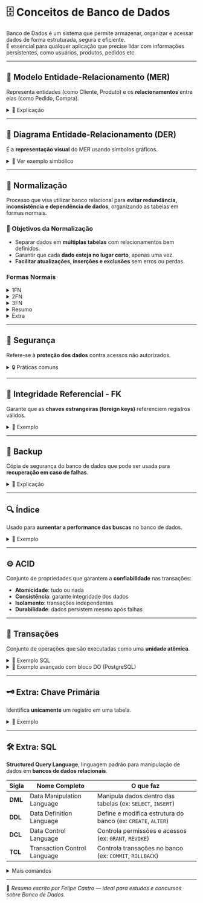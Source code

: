 # 🗄️ Conceitos de Banco de Dados

Banco de Dados é um sistema que permite armazenar, organizar e acessar dados de forma estruturada, segura e eficiente.  
É essencial para qualquer aplicação que precise lidar com informações persistentes, como usuários, produtos, pedidos etc.

---

## 🔗 Modelo Entidade-Relacionamento (MER)

Representa entidades (como Cliente, Produto) e os **relacionamentos** entre elas (como Pedido, Compra).

<details>
  <summary>💬 Explicação</summary>

Uma **entidade** representa algo do mundo real, com atributos próprios.  
Os **relacionamentos** mostram como essas entidades se conectam.

### Cardinalidade

Indica a quantidade de relacionamentos possíveis entre as entidades:

| Símbolo | Significado        |
| ------- | ------------------ |
| 1:1     | Um para um         |
| 1:N     | Um para muitos     |
| N:1     | Muitos para um     |
| N:N     | Muitos para muitos |

```diff
[Cliente]     1:N      [Pedido]        N:1       [Pagamento]
+ id         ---->     + id           ---->      + id
+ nome                 + data                    + valor
+ email                + cliente_id              + pedido_id

```

</details>

---

## 🧾 Diagrama Entidade-Relacionamento (DER)

É a **representação visual** do MER usando símbolos gráficos.

<details>
  <summary>📌 Ver exemplo simbólico</summary>

- 🟦 Retângulo → Entidade
- 🔵 Elipse → Atributo
- 🔷 Losango → Relacionamento
- ➖ Linha → Conexão entre eles

</details>

---

## 🧹 Normalização

Processo que visa utilizar banco relacional para **evitar redundância, inconsistência e dependência de dados**, organizando as tabelas em formas normais.

### 🎯 Objetivos da Normalização

- Separar dados em **múltiplas tabelas** com relacionamentos bem definidos.
- Garantir que cada **dado esteja no lugar certo**, apenas uma vez.
- **Facilitar atualizações, inserções e exclusões** sem erros ou perdas.

### Formas Normais

<details>
<summary>1FN</summary>

### ✅ 1FN (Primeira Forma Normal)

> Garante que cada coluna tenha **valores atômicos** (um único valor por célula).

**❌ Exemplo NÃO normalizado:**

| ID  | Nome | Telefones            |
| --- | ---- | -------------------- |
| 1   | João | 9999-1111, 9999-2222 |

**✅ Correto (1FN):**

| ID  | Nome | Telefone  |
| --- | ---- | --------- |
| 1   | João | 9999-1111 |
| 1   | João | 9999-2222 |

</details>

<details>
<summary>2FN</summary>

### ✅ 2FN (Segunda Forma Normal)

> Remove **dependências parciais** de uma chave primária composta.

**❌ Exemplo com dependência parcial:**

| PedidoID | ProdutoID | NomeProduto | Quantidade |
| -------- | --------- | ----------- | ---------- |
| 1        | 101       | Mouse       | 2          |

> `NomeProduto` depende apenas de `ProdutoID`, não da chave completa.

**✅ Correto (2FN):**

**Produtos:**

| ProdutoID | NomeProduto |
| --------- | ----------- |
| 101       | Mouse       |

**Pedidos:**

| PedidoID | ProdutoID | Quantidade |
| -------- | --------- | ---------- |
| 1        | 101       | 2          |

</details>

<details>
<summary>3FN</summary>

### ✅ 3FN (Terceira Forma Normal)

> Remove **dependências transitivas**, ou seja, campos que dependem de outros que não são chave primária.

**❌ Exemplo com dependência transitiva:**

| ClienteID | NomeCliente | CPF         | Estado    | UF  |
| --------- | ----------- | ----------- | --------- | --- |
| 1         | João        | 123.456.789 | São Paulo | SP  |

> `UF` depende de `Estado`, que não é chave primária.

**✅ Correto (3FN):**

**Clientes:**

| ClienteID | NomeCliente | CPF         | Estado    |
| --------- | ----------- | ----------- | --------- |
| 1         | João        | 123.456.789 | São Paulo |

**Estados:**

| Estado    | UF  |
| --------- | --- |
| São Paulo | SP  |

</details>

<details>
<summary>Resumo</summary>

### 📦 Resumo Visual

| Forma Normal | O que remove                          | Exemplo de correção                 |
| ------------ | ------------------------------------- | ----------------------------------- |
| 1FN          | Dados repetidos em uma célula         | Dividir em várias linhas            |
| 2FN          | Dependência parcial da chave composta | Criar tabela separada para produtos |
| 3FN          | Dependência entre colunas não-chave   | Criar tabela separada para estados  |

</details>

<details>
<summary>Extra</summary>

### 🧠 Existe além da 3FN?

Sim. Existem:

- **BCNF** (Forma Normal de Boyce-Codd): reforça regras da 3FN.
- **4FN** e **5FN**: tratam dependências multivaloradas e junções mais complexas.

> Para a maioria dos projetos, **até a 3FN já resolve bem** os problemas de modelagem e redundância.

</details>

---

## 🔐 Segurança

Refere-se à **proteção dos dados** contra acessos não autorizados.

<details>
  <summary>🔒 Práticas comuns</summary>

- Controle de acesso com permissões
- Criptografia de dados sensíveis
- Hash de senhas e códigos sensíveis
- Backup e auditoria

</details>

---

## 🔄 Integridade Referencial - FK

Garante que as **chaves estrangeiras (foreign keys)** referenciem registros válidos.

<details>
  <summary>📌 Exemplo</summary>

Se um pedido tem uma coluna `cliente_id`, o valor dela deve existir na tabela `clientes`.

</details>

---

## 💾 Backup

Cópia de segurança do banco de dados que pode ser usada para **recuperação em caso de falhas**.

<details>
  <summary>💬 Explicação</summary>

Pode ser feito manualmente ou de forma automatizada, e armazenado em locais diferentes (nuvem, servidor local).

</details>

---

## 🔍 Índice

Usado para **aumentar a performance das buscas** no banco de dados.

<details>
  <summary>📌 Exemplo</summary>

Criar um índice em uma coluna como `email` pode acelerar a consulta:

```sql
CREATE INDEX idx_email ON usuarios(email);
```

</details>

---

## ⚙️ ACID

Conjunto de propriedades que garantem a **confiabilidade** nas transações:

- **Atomicidade**: tudo ou nada
- **Consistência**: garante integridade dos dados
- **Isolamento**: transações independentes
- **Durabilidade**: dados persistem mesmo após falhas

---

## 🔁 Transações

Conjunto de operações que são executadas como uma **unidade atômica**.

<details>
  <summary>📌 Exemplo SQL</summary>

```sql
BEGIN;

UPDATE contas SET saldo = saldo - 100 WHERE id = 1;
UPDATE contas SET saldo = saldo + 100 WHERE id = 2;

COMMIT;
```

</details>

<details>
  <summary>📌 Exemplo avançado com bloco DO (PostgreSQL)</summary>

```sql
DO
$$
BEGIN
-- Debita da conta origem
UPDATE contas SET saldo = saldo - 100 WHERE id = 1;
IF NOT FOUND THEN
  RAISE EXCEPTION 'Conta origem não encontrada';
END IF;

-- Credita na conta destino
UPDATE contas SET saldo = saldo + 100 WHERE id = 2;
IF NOT FOUND THEN
  RAISE EXCEPTION 'Conta destino não encontrada';
END IF;

-- Se tudo ocorreu bem, o bloco termina e COMMIT é feito automaticamente

EXCEPTION
WHEN OTHERS THEN
  -- Em caso de erro, toda a transação é cancelada (ROLLBACK automático)
  RAISE; -- relança o erro para notificação
END;
$$;

```

📝 **Resumo:**

- O bloco `DO $$ ... $$` permite escrever um código procedural que executa várias operações dentro de uma transação.
- Se algum `UPDATE` não afetar linhas (conta inexistente), um erro é lançado e a transação é cancelada.
- Se tudo der certo, o `COMMIT` é automático ao final do bloco.
- Isso garante que as operações sejam feitas de forma segura e consistente.
- O `WHEN OTHERS` captura todas as exceções não tratadas anteriormente, funcionando como um catch genérico.

</details>

---

## 🗝️ Extra: Chave Primária

Identifica **unicamente** um registro em uma tabela.

<details>
  <summary>📌 Exemplo</summary>

```sql
CREATE TABLE clientes (
  id SERIAL PRIMARY KEY,
  nome TEXT
);
```

</details>

---

## 🛠️ Extra: SQL

**Structured Query Language**, linguagem padrão para manipulação de dados em **bancos de dados relacionais**.

| Sigla   | Nome Completo                | O que faz                                                    |
| ------- | ---------------------------- | ------------------------------------------------------------ |
| **DML** | Data Manipulation Language   | Manipula dados dentro das tabelas (ex: `SELECT`, `INSERT`)   |
| **DDL** | Data Definition Language     | Define e modifica estrutura do banco (ex: `CREATE`, `ALTER`) |
| **DCL** | Data Control Language        | Controla permissões e acessos (ex: `GRANT`, `REVOKE`)        |
| **TCL** | Transaction Control Language | Controla transações no banco (ex: `COMMIT`, `ROLLBACK`)      |

<details>
<summary>Mais comandos</summary>

### 📌 Comandos Básicos (DML - Manipulação de Dados)

| Comando | Função                    |
| ------- | ------------------------- |
| SELECT  | Consulta/busca dados      |
| INSERT  | Insere novos registros    |
| UPDATE  | Atualiza dados existentes |
| DELETE  | Remove registros          |

---

### 🏗️ Comandos de Definição de Dados (DDL)

| Comando  | Função                                               |
| -------- | ---------------------------------------------------- |
| CREATE   | Cria banco, tabelas, views, etc.                     |
| ALTER    | Altera estrutura de uma tabela                       |
| DROP     | Exclui banco, tabela ou view                         |
| TRUNCATE | Remove todos os dados da tabela (sem log de remoção) |

---

### 🔐 Comandos de Controle de Permissão (DCL)

| Comando | Função                        |
| ------- | ----------------------------- |
| GRANT   | Concede permissões a usuários |
| REVOKE  | Remove permissões de usuários |

---

### 🔄 Comandos de Controle de Transação (TCL)

| Comando   | Função                                |
| --------- | ------------------------------------- |
| BEGIN     | Inicia uma transação                  |
| COMMIT    | Confirma as alterações da transação   |
| ROLLBACK  | Desfaz alterações em caso de erro     |
| SAVEPOINT | Define um ponto para possível retorno |

---

### 🔍 Comandos de Consulta Avançada

| Comando            | Função                                                              |
| ------------------ | ------------------------------------------------------------------- |
| WHERE              | Filtra os resultados da consulta                                    |
| ORDER BY           | Ordena os resultados (ASC ou DESC)                                  |
| GROUP BY           | Agrupa registros para funções agregadas (ex: `SUM`, `COUNT`, `AVG`) |
| HAVING             | Filtra grupos criados pelo `GROUP BY`                               |
| DISTINCT           | Remove duplicatas dos resultados                                    |
| LIMIT / OFFSET     | Controla a quantidade de registros retornados                       |
| BETWEEN            | Filtra valores dentro de um intervalo (ex: `BETWEEN 10 AND 100`)    |
| LIKE               | Busca por padrões de texto (ex: `LIKE '%nome%'`)                    |
| IN                 | Verifica se o valor está em uma lista (ex: `IN ('SP', 'RJ', 'MG')`) |
| IS NULL / NOT NULL | Verifica se valores são nulos ou não                                |

---

### 🔗 Comandos de Junção (JOINs)

| Tipo de JOIN | Função                                                                      |
| ------------ | --------------------------------------------------------------------------- |
| INNER JOIN   | Retorna apenas os registros que têm correspondência nas duas tabelas        |
| LEFT JOIN    | Retorna todos os registros da tabela da esquerda, mesmo sem correspondência |
| RIGHT JOIN   | Retorna todos os registros da tabela da direita, mesmo sem correspondência  |
| FULL JOIN    | Retorna registros com ou sem correspondência nas duas tabelas               |
| SELF JOIN    | Junta a tabela com ela mesma                                                |

---

### 📦 Outros Recursos Úteis

| Comando    | Função                                                                           |
| ---------- | -------------------------------------------------------------------------------- |
| AS         | Define um alias (apelido) para colunas ou tabelas (ex: `SELECT nome AS cliente`) |
| WITH       | Define subconsultas temporárias nomeadas (CTE - Common Table Expression)         |
| CASE       | Estrutura condicional em uma consulta (como um `if`)                             |
| UNION      | Une os resultados de duas ou mais consultas (sem duplicatas)                     |
| UNION ALL  | Une os resultados de duas ou mais consultas (com duplicatas)                     |
| EXISTS     | Verifica se uma subconsulta retorna algum resultado                              |
| NOT EXISTS | Retorna se a subconsulta **não** retorna nenhum resultado                        |

---

🧠 **Dica**: Sempre combine esses comandos com boas práticas de índice e normalização para manter o desempenho e integridade do banco de dados.

</details>

</details>

---

📌 _Resumo escrito por Felipe Castro — ideal para estudos e concursos sobre Banco de Dados._
